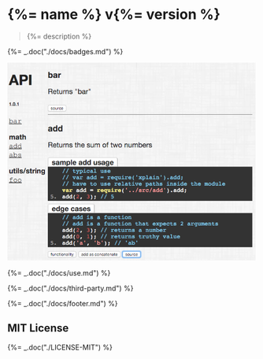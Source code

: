 # {%= name %} v{%= version %}

> {%= description %}

{%= _.doc("./docs/badges.md") %}

![xplain screenshot](xplain-screenshot.png)

{%= _.doc("./docs/use.md") %}

{%= _.doc("./docs/third-party.md") %}

{%= _.doc("./docs/footer.md") %}

## MIT License

{%= _.doc("./LICENSE-MIT") %}

